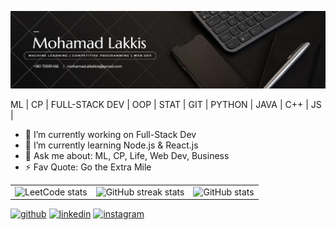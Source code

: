![github](/cover.png)

ML | CP | FULL-STACK DEV | OOP | STAT | GIT | PYTHON | JAVA | C++ | JS |
- 🔭 I’m currently working on Full-Stack Dev 
- 🌱 I’m currently learning Node.js & React.js
- 💬 Ask me about: ML, CP, Life, Web Dev, Business 
- ⚡ Fav Quote: Go the Extra Mile



<table>
  <tr>
    <td> <img src = "https://leetcard.jacoblin.cool/mohamadlakkis?ext=heatmap" alt="LeetCode stats" a = "https://leetcode.com/mohamadlakkis"</td>
    <td><img src="https://streak-stats.demolab.com/?user=mohamadlakkis" alt="GitHub streak stats"></td>
    <td><img src="https://github-readme-stats.vercel.app/api?username=mohamadlakkis&show_icons=true&count_private=true" alt="GitHub stats"></td>
  </tr>
</table> 



[<img src='https://cdn.jsdelivr.net/npm/simple-icons@3.0.1/icons/github.svg' alt='github' height='40'>](https://github.com/mohamadlakkis)  [<img src='https://cdn.jsdelivr.net/npm/simple-icons@3.0.1/icons/linkedin.svg' alt='linkedin' height='40'>](https://www.linkedin.com/in/mohamadlakkis/)  [<img src='https://cdn.jsdelivr.net/npm/simple-icons@3.0.1/icons/instagram.svg' alt='instagram' height='40'>](https://www.instagram.com/mohamadlakkis_)  

